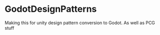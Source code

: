 # GodotDesignPatterns
 Making this for unity design pattern conversion to Godot. As well as PCG stuff
